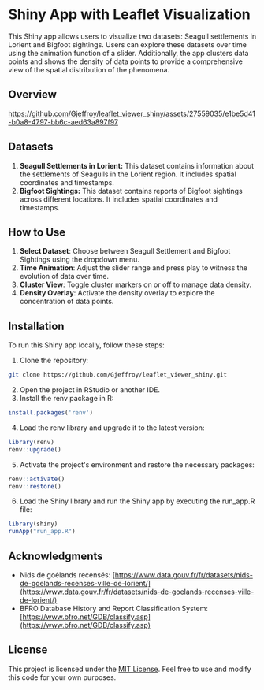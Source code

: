 # Shiny App with Leaflet Visualization

This Shiny app allows users to visualize two datasets: Seagull settlements in Lorient and Bigfoot sightings. Users can explore these datasets over time using the animation function of a slider. Additionally, the app clusters data points and shows the density of data points to provide a comprehensive view of the spatial distribution of the phenomena.

## Overview

https://github.com/Gjeffroy/leaflet_viewer_shiny/assets/27559035/e1be5d41-b0a8-4797-bb6c-aed63a897f97

## Datasets

1. **Seagull Settlements in Lorient:** This dataset contains information about the settlements of Seagulls in the Lorient region. It includes spatial coordinates and timestamps.
2. **Bigfoot Sightings:** This dataset contains reports of Bigfoot sightings across different locations. It includes spatial coordinates and timestamps.


## How to Use

1. **Select Dataset**: Choose between Seagull Settlement and Bigfoot Sightings using the dropdown menu.
2. **Time Animation**: Adjust the slider range and press play to witness the evolution of data over time.
3. **Cluster View**: Toggle cluster markers on or off to manage data density.
4. **Density Overlay**: Activate the density overlay to explore the concentration of data points.

## Installation

To run this Shiny app locally, follow these steps:

1. Clone the repository:
```bash
git clone https://github.com/Gjeffroy/leaflet_viewer_shiny.git
```
2. Open the project in RStudio or another IDE.
3. Install the renv package in R:
```R
install.packages('renv')
```

4. Load the renv library and upgrade it to the latest version:
```R
library(renv)
renv::upgrade()
```

5. Activate the project's environment and restore the necessary packages:
```R
renv::activate()
renv::restore()
```

6. Load the Shiny library and run the Shiny app by executing the run_app.R file:
```R
library(shiny)
runApp("run_app.R")
```

## Acknowledgments

- Nids de goélands recensés: [https://www.data.gouv.fr/fr/datasets/nids-de-goelands-recenses-ville-de-lorient/](https://www.data.gouv.fr/fr/datasets/nids-de-goelands-recenses-ville-de-lorient/)
- BFRO Database History and Report Classification System: [https://www.bfro.net/GDB/classify.asp](https://www.bfro.net/GDB/classify.asp)

## License

This project is licensed under the [MIT License](LICENSE). Feel free to use and modify this code for your own purposes.
